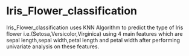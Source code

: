 # Iris_Flower_classification
Iris_Flower_classification uses KNN Algorithm to predict the type of Iris flower i.e.(Setosa,Versicolor,Virginica) using 4 main features which are sepal length,sepal width,petal length and petal width after performing univariate analysis on these features.

